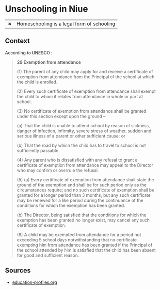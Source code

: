 # Unschooling in Niue
| | |
|-|-|
| __✗__ | Homeschooling is a legal form of schooling |

## Context

According to UNESCO :

> **29 Exemption from attendance**
> 
> (1) The parent of any child may apply for and receive a certificate of exemption from attendance from the Principal of the school at which the child is enrolled.
> 
> (2) Every such certificate of exemption from attendance shall exempt the child to whom it relates from attendance in whole or part at school.
> 
> (3) No certificate of exemption from attendance shall be granted under this section except upon the ground –
> 
> (a) That the child is unable to attend school by reason of sickness, danger of infection, infirmity, severe stress of weather, sudden and serious illness of a parent or other sufficient cause; or
> 
> (b) That the road by which the child has to travel to school is not sufficiently passable.
> 
> (4) Any parent who is dissatisfied with any refusal to grant a certificate of exemption from attendance may appeal to the Director who may confirm or overrule the refusal.
> 
> (5) (a) Every certificate of exemption from attendance shall state the ground of the exemption and shall be for such period only as the circumstances require; and no such certificate of exemption shall be granted for a longer period than 3 months, but any such certificate may be renewed for a like period during the continuance of the conditions for which the exemption has been granted.
> 
> (b) The Director, being satisfied that the conditions for which the exemption has been granted no longer exist, may cancel any such certificate of exemption.
> 
> (6) A child may be exempted from attendance for a period not exceeding 5 school days notwithstanding that no certificate exempting him from attendance has been granted if the Principal of the school attended by him is satisfied that the child has been absent for good and sufficient reason.

## Sources

* [education-profiles.org](https://education-profiles.org/oceania/niue/~non-state-actors-in-education)

